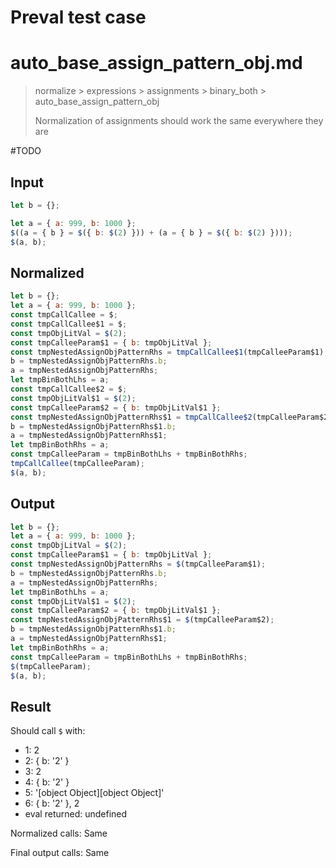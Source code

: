 # Preval test case

# auto_base_assign_pattern_obj.md

> normalize > expressions > assignments > binary_both > auto_base_assign_pattern_obj
>
> Normalization of assignments should work the same everywhere they are

#TODO

## Input

`````js filename=intro
let b = {};

let a = { a: 999, b: 1000 };
$((a = { b } = $({ b: $(2) })) + (a = { b } = $({ b: $(2) })));
$(a, b);
`````

## Normalized

`````js filename=intro
let b = {};
let a = { a: 999, b: 1000 };
const tmpCallCallee = $;
const tmpCallCallee$1 = $;
const tmpObjLitVal = $(2);
const tmpCalleeParam$1 = { b: tmpObjLitVal };
const tmpNestedAssignObjPatternRhs = tmpCallCallee$1(tmpCalleeParam$1);
b = tmpNestedAssignObjPatternRhs.b;
a = tmpNestedAssignObjPatternRhs;
let tmpBinBothLhs = a;
const tmpCallCallee$2 = $;
const tmpObjLitVal$1 = $(2);
const tmpCalleeParam$2 = { b: tmpObjLitVal$1 };
const tmpNestedAssignObjPatternRhs$1 = tmpCallCallee$2(tmpCalleeParam$2);
b = tmpNestedAssignObjPatternRhs$1.b;
a = tmpNestedAssignObjPatternRhs$1;
let tmpBinBothRhs = a;
const tmpCalleeParam = tmpBinBothLhs + tmpBinBothRhs;
tmpCallCallee(tmpCalleeParam);
$(a, b);
`````

## Output

`````js filename=intro
let b = {};
let a = { a: 999, b: 1000 };
const tmpObjLitVal = $(2);
const tmpCalleeParam$1 = { b: tmpObjLitVal };
const tmpNestedAssignObjPatternRhs = $(tmpCalleeParam$1);
b = tmpNestedAssignObjPatternRhs.b;
a = tmpNestedAssignObjPatternRhs;
let tmpBinBothLhs = a;
const tmpObjLitVal$1 = $(2);
const tmpCalleeParam$2 = { b: tmpObjLitVal$1 };
const tmpNestedAssignObjPatternRhs$1 = $(tmpCalleeParam$2);
b = tmpNestedAssignObjPatternRhs$1.b;
a = tmpNestedAssignObjPatternRhs$1;
let tmpBinBothRhs = a;
const tmpCalleeParam = tmpBinBothLhs + tmpBinBothRhs;
$(tmpCalleeParam);
$(a, b);
`````

## Result

Should call `$` with:
 - 1: 2
 - 2: { b: '2' }
 - 3: 2
 - 4: { b: '2' }
 - 5: '[object Object][object Object]'
 - 6: { b: '2' }, 2
 - eval returned: undefined

Normalized calls: Same

Final output calls: Same
